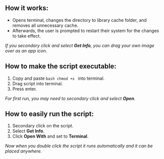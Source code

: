 ## How it works:

- Opens terminal, changes the directory to library cache folder, and removes all unnecessary cache.
- Afterwards, the user is prompted to restart their system for the changes to take effect.

<em>If you secondary click and select <strong>Get Info</strong>, you can drag your own image over as an app icon.</em>

## How to make the script executable:

1. Copy and paste `bash chmod +x ` into terminal.
2. Drag script into terminal.
3. Press enter.

<em>For first run, you may need to secondary click and select <strong>Open</strong>.</em>


## How to easily run the script:

1. Secondary click on the script.
2. Select **Get Info**.
3. Click **Open With** and set to **Terminal**.

<em>Now when you double click the script it runs automatically and it can be placed anywhere.</em>
